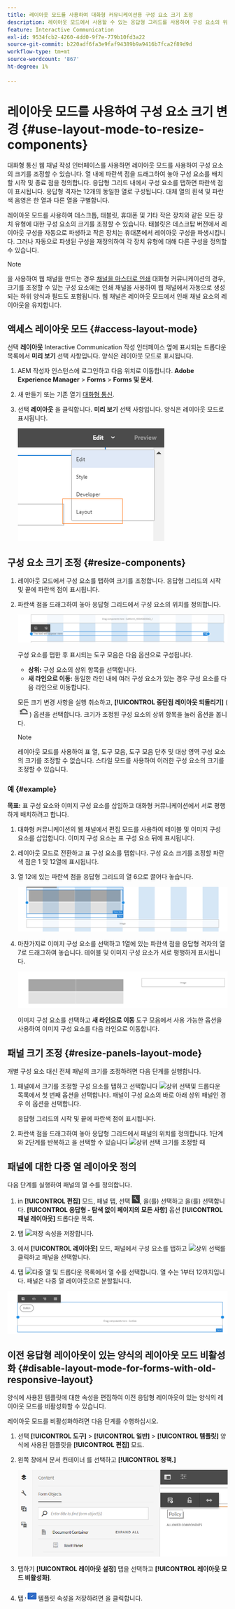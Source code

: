 ```yaml
---
title: 레이아웃 모드를 사용하여 대화형 커뮤니케이션용 구성 요소 크기 조정
description: 레이아웃 모드에서 사용할 수 있는 응답형 그리드를 사용하여 구성 요소의 위치를 정의합니다
feature: Interactive Communication
exl-id: 9534fcb2-4260-4dd0-9f7e-779b10fd3a22
source-git-commit: b220adf6fa3e9faf94389b9a9416b7fca2f89d9d
workflow-type: tm+mt
source-wordcount: '867'
ht-degree: 1%

---
```


# 레이아웃 모드를 사용하여 구성 요소 크기 변경 {#use-layout-mode-to-resize-components}

대화형 통신 웹 채널 작성 인터페이스를 사용하면 레이아웃 모드를 사용하여 구성 요소의 크기를 조정할 수 있습니다. 열 내에 파란색 점을 드래그하여 놓아 구성 요소를 배치할 시작 및 종료 점을 정의합니다. 응답형 그리드 내에서 구성 요소를 탭하면 파란색 점이 표시됩니다. 응답형 격자는 12개의 동일한 열로 구성됩니다. 대체 열의 흰색 및 파란색 음영은 한 열과 다른 열을 구별합니다.

레이아웃 모드를 사용하여 데스크톱, 태블릿, 휴대폰 및 기타 작은 장치와 같은 모든 장치 유형에 대한 구성 요소의 크기를 조정할 수 있습니다. 태블릿은 데스크탑 버전에서 레이아웃 구성을 자동으로 파생하고 작은 장치는 휴대폰에서 레이아웃 구성을 파생시킵니다. 그러나 자동으로 파생된 구성을 재정의하여 각 장치 유형에 대해 다른 구성을 정의할 수 있습니다.

>[!NOTE]
>
>을 사용하여 웹 채널을 만드는 경우 [채널을 마스터로 인쇄](../../forms/using/create-interactive-communication.md) 대화형 커뮤니케이션의 경우, 크기를 조정할 수 있는 구성 요소에는 인쇄 채널을 사용하여 웹 채널에서 자동으로 생성되는 하위 양식과 필드도 포함됩니다. 웹 채널은 레이아웃 모드에서 인쇄 채널 요소의 레이아웃을 유지합니다.

## 액세스 레이아웃 모드 {#access-layout-mode}

선택 **레이아웃** Interactive Communication 작성 인터페이스 옆에 표시되는 드롭다운 목록에서 **미리 보기** 선택 사항입니다. 양식은 레이아웃 모드로 표시됩니다.

1. AEM 작성자 인스턴스에 로그인하고 다음 위치로 이동합니다. **Adobe Experience Manager** > **Forms** > **Forms 및 문서**.
1. 새 만들기 또는 기존 열기 [대화형 통신](../../forms/using/create-interactive-communication.md).
1. 선택 **레이아웃** 을 클릭합니다. **미리 보기** 선택 사항입니다. 양식은 레이아웃 모드로 표시됩니다.

   ![대화형 커뮤니케이션용 레이아웃 모드](assets/layout_mode_ic_new.png)

## 구성 요소 크기 조정 {#resize-components}

1. 레이아웃 모드에서 구성 요소를 탭하여 크기를 조정합니다. 응답형 그리드의 시작 및 끝에 파란색 점이 표시됩니다.
1. 파란색 점을 드래그하여 놓아 응답형 그리드에서 구성 요소의 위치를 정의합니다.

   ![레이아웃 모드를 사용한 크기 조정](assets/layout_mode_resize_new_updated.png)

   구성 요소를 탭한 후 표시되는 도구 모음은 다음 옵션으로 구성됩니다.

   * **상위:** 구성 요소의 상위 항목을 선택합니다.
   * **새 라인으로 이동:** 동일한 라인 내에 여러 구성 요소가 있는 경우 구성 요소를 다음 라인으로 이동합니다.

   모든 크기 변경 사항을 실행 취소하고, **[!UICONTROL 중단점 레이아웃 되돌리기]** ( ![중단점 되돌리기](assets/reverttopreviouslypublishedversion.png)) 옵션을 선택합니다. 크기가 조정된 구성 요소의 상위 항목을 눌러 옵션을 봅니다.

   >[!NOTE]
   >
   >레이아웃 모드를 사용하여 표 열, 도구 모음, 도구 모음 단추 및 대상 영역 구성 요소의 크기를 조정할 수 없습니다. 스타일 모드를 사용하여 이러한 구성 요소의 크기를 조정할 수 있습니다.

### 예 {#example}

**목표:** 표 구성 요소와 이미지 구성 요소를 삽입하고 대화형 커뮤니케이션에서 서로 평행하게 배치하려고 합니다.

1. 대화형 커뮤니케이션의 웹 채널에서 편집 모드를 사용하여 테이블 및 이미지 구성 요소를 삽입합니다. 이미지 구성 요소는 표 구성 요소 뒤에 표시됩니다.
1. 레이아웃 모드로 전환하고 표 구성 요소를 탭합니다. 구성 요소 크기를 조정할 파란색 점은 1 및 12열에 표시됩니다.
1. 열 12에 있는 파란색 점을 응답형 그리드의 열 6으로 끌어다 놓습니다.

   ![테이블의 끝점 정의](assets/layout_mode_end_point_table_new.png)

1. 마찬가지로 이미지 구성 요소를 선택하고 1열에 있는 파란색 점을 응답형 격자의 열 7로 드래그하여 놓습니다. 테이블 및 이미지 구성 요소가 서로 평행하게 표시됩니다.

   ![표 및 이미지가 레이아웃 모드에서 동시에 표시됨](assets/table_image_parallel_new.png)

   이미지 구성 요소를 선택하고 **새 라인으로 이동** 도구 모음에서 사용 가능한 옵션을 사용하여 이미지 구성 요소를 다음 라인으로 이동합니다.

## 패널 크기 조정 {#resize-panels-layout-mode}

개별 구성 요소 대신 전체 패널의 크기를 조정하려면 다음 단계를 실행합니다.

1. 패널에서 크기를 조정할 구성 요소를 탭하고 선택합니다 ![상위 선택](assets/select_parent_icon.svg)및 드롭다운 목록에서 첫 번째 옵션을 선택합니다. 패널이 구성 요소의 바로 아래 상위 패널인 경우 이 옵션을 선택합니다.

   응답형 그리드의 시작 및 끝에 파란색 점이 표시됩니다.

1. 파란색 점을 드래그하여 놓아 응답형 그리드에서 패널의 위치를 정의합니다.
1단계와 2단계를 반복하고 을 선택할 수 있습니다 ![상위 선택](assets/float_to_new_line_icon.svg) 크기를 조정할 때

## 패널에 대한 다중 열 레이아웃 정의

다음 단계를 실행하여 패널의 열 수를 정의합니다.

1. in **[!UICONTROL 편집]** 모드, 패널 탭, 선택 ![구성](assets/configure_icon.png), 을(를) 선택하고 을(를) 선택합니다. **[!UICONTROL 응답형 - 탐색 없이 페이지의 모든 사항]** 옵션 **[!UICONTROL 패널 레이아웃]** 드롭다운 목록.

1. 탭 ![저장](assets/save_icon.svg) 속성을 저장합니다.

1. 에서 **[!UICONTROL 레이아웃]** 모드, 패널에서 구성 요소를 탭하고 ![상위 선택](assets/select_parent_icon.svg)를 클릭하고 패널을 선택합니다.

1. 탭 ![다중 열](assets/multi-column.svg) 및 드롭다운 목록에서 열 수를 선택합니다. 열 수는 1부터 12까지입니다. 패널은 다중 열 레이아웃으로 분할됩니다.

![레이아웃 모드에서 다중 열](assets/multi-column-layout.png)

## 이전 응답형 레이아웃이 있는 양식의 레이아웃 모드 비활성화 {#disable-layout-mode-for-forms-with-old-responsive-layout}

양식에 사용된 템플릿에 대한 속성을 편집하여 이전 응답형 레이아웃이 있는 양식의 레이아웃 모드를 비활성화할 수 있습니다.

레이아웃 모드를 비활성화하려면 다음 단계를 수행하십시오.

1. 선택 **[!UICONTROL 도구]** > **[!UICONTROL 일반]** > **[!UICONTROL 템플릿]** 양식에 사용된 템플릿을 **[!UICONTROL 편집]** 모드.
1. 왼쪽 창에서 문서 컨테이너 를 선택하고 **[!UICONTROL 정책.]**

   ![레이아웃 모드 비활성화](assets/policy_disable_layout_mode.png)

1. 탭하기 **[!UICONTROL 레이아웃 설정]** 탭을 선택하고 **[!UICONTROL 레이아웃 모드 비활성화]**.
1. 탭 ![변경 내용 저장](assets/save_icon.png) 템플릿 속성을 저장하려면 을 클릭합니다.
